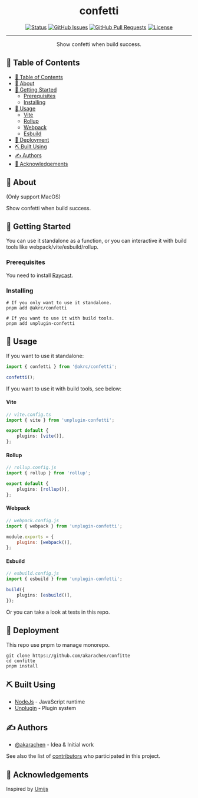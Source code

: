 <h1 align="center">confetti</h1>

<div align="center">

[![Status](https://img.shields.io/badge/status-active-success.svg)]()
[![GitHub Issues](https://img.shields.io/github/issues/akarachen/confetti.svg)](https://github.com/kylelobo/The-Documentation-Compendium/issues)
[![GitHub Pull Requests](https://img.shields.io/github/issues-pr/akarachen/confetti.svg)](https://github.com/kylelobo/The-Documentation-Compendium/pulls)
[![License](https://img.shields.io/badge/license-MIT-blue.svg)](/LICENSE)

</div>

---

<p align="center"> Show confetti when build success.
    <br> 
</p>

## 📝 Table of Contents

-   [📝 Table of Contents](#-table-of-contents)
-   [🧐 About ](#-about-)
-   [🏁 Getting Started ](#-getting-started-)
    -   [Prerequisites](#prerequisites)
    -   [Installing](#installing)
-   [🎈 Usage ](#-usage-)
    -   [Vite](#vite)
    -   [Rollup](#rollup)
    -   [Webpack](#webpack)
    -   [Esbuild](#esbuild)
-   [🚀 Deployment ](#-deployment-)
-   [⛏️ Built Using ](#️-built-using-)
-   [✍️ Authors ](#️-authors-)
-   [🎉 Acknowledgements ](#-acknowledgements-)

## 🧐 About <a name = "about"></a>

(Only support MacOS)

Show confetti when build success.

## 🏁 Getting Started <a name = "getting_started"></a>

You can use it standalone as a function, or you can interactive it with build tools like webpack/vite/esbuild/rollup.

### Prerequisites

You need to install [Raycast](https://www.raycast.com/).

### Installing

```shell
# If you only want to use it standalone.
pnpm add @akrc/confetti

# If you want to use it with build tools.
pnpm add unplugin-confetti
```

## 🎈 Usage <a name="usage"></a>

If you want to use it standalone:

```ts
import { confetti } from '@akrc/confetti';

confetti();
```

If you want to use it with build tools, see below:

#### Vite

```ts
// vite.config.ts
import { vite } from 'unplugin-confetti';

export default {
    plugins: [vite()],
};
```

#### Rollup

```ts
// rollup.config.js
import { rollup } from 'rollup';

export default {
    plugins: [rollup()],
};
```

#### Webpack

```js
// webpack.config.js
import { webpack } from 'unplugin-confetti';

module.exports = {
    plugins: [webpack()],
};
```

#### Esbuild

```ts
// esbuild.config.js
import { esbuild } from 'unplugin-confetti';

build({
    plugins: [esbuild()],
});
```

Or you can take a look at tests in this repo.

## 🚀 Deployment <a name = "deployment"></a>

This repo use pnpm to manage monorepo.

```shell
git clone https://github.com/akarachen/confitte
cd confitte
pnpm install
```

## ⛏️ Built Using <a name = "built_using"></a>

-   [NodeJs](https://nodejs.org/en/) - JavaScript runtime
-   [Unplugin](https://github.com/unjs/unplugin) - Plugin system

## ✍️ Authors <a name = "authors"></a>

-   [@akarachen](https://github.com/akarachen) - Idea & Initial work

See also the list of [contributors](https://github.com/akarachen/confetti/contributors) who participated in this project.

## 🎉 Acknowledgements <a name = "acknowledgement"></a>

Inspired by [Umijs](https://github.com/umijs/umi/blob/master/packages/plugins/src/confetti.ts)
